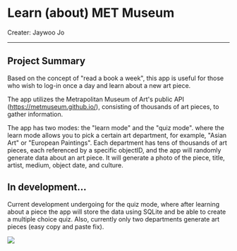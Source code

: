 # Learn (about) MET Museum

Creater: Jaywoo Jo

---

## Project Summary ##

Based on the concept of "read a book a week", this app is useful for those who wish to log-in once a day and learn about a new art piece. 

The app utilizes the Metrapolitan Museum of Art's public API (https://metmuseum.github.io/), consisting of thousands of art pieces, to gather information. 

The app has two modes: the "learn mode" and the "quiz mode". where the learn mode allows you to pick a certain art department, for example, "Asian Art" or "European Paintings". Each department has tens of thousands of art pieces, each referenced by a specific objectID, and the app will randomly generate data about an art piece. It will generate a photo of the piece, title, artist, medium, object date, and culture.


## In development... ##

Current development undergoing for the quiz mode, where after learning about a piece the app will store the data using SQLite and be able to create a multiple choice quiz. Also, currently only two departments generate art pieces (easy copy and paste fix).

![](README-images/1.png)

